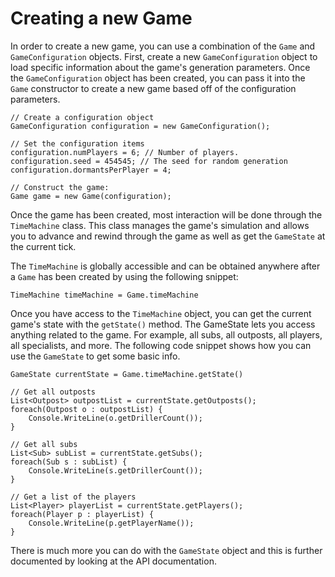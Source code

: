 # Creating a new Game

In order to create a new game, you can use a combination of the `Game` and `GameConfiguration` objects.
First, create a new `GameConfiguration` object to load specific information about the game's generation parameters.
Once the `GameConfiguration` object has been created, you can pass it into the `Game` constructor to create a new
game based off of the configuration parameters.

```
// Create a configuration object
GameConfiguration configuration = new GameConfiguration();

// Set the configuration items
configuration.numPlayers = 6; // Number of players.
configuration.seed = 454545; // The seed for random generation
configuration.dormantsPerPlayer = 4;

// Construct the game:
Game game = new Game(configuration);
```

Once the game has been created, most interaction will be done through the `TimeMachine` class. This class manages the
game's simulation and allows you to advance and rewind through the game as well as get the `GameState` at the current
tick.

The `TimeMachine` is globally accessible and can be obtained anywhere after a `Game` has been created 
by using the following snippet:
```
TimeMachine timeMachine = Game.timeMachine
```

Once you have access to the `TimeMachine` object, you can get the current game's state with the `getState()` method.
The GameState lets you access anything related to the game. For example, all subs, all outposts, all players,
all specialists, and more. The following code snippet shows how you can use the `GameState` to get some basic info.

```
GameState currentState = Game.timeMachine.getState()

// Get all outposts
List<Outpost> outpostList = currentState.getOutposts();
foreach(Outpost o : outpostList) {
    Console.WriteLine(o.getDrillerCount());
}

// Get all subs
List<Sub> subList = currentState.getSubs();
foreach(Sub s : subList) {
    Console.WriteLine(s.getDrillerCount());
}

// Get a list of the players
List<Player> playerList = currentState.getPlayers();
foreach(Player p : playerList) {
    Console.WriteLine(p.getPlayerName());
}

```

There is much more you can do with the `GameState` object and this is further documented by looking at the API
documentation.